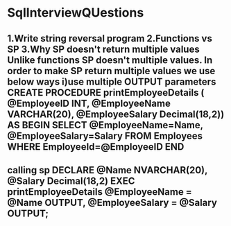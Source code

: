 # SqlInterviewQUestions

1.Write string reversal program
2.Functions vs SP
3.Why SP doesn't return multiple values
Unlike functions SP doesn't multiple values. In order to make SP return multiple values we use below ways
  i)use multiple OUTPUT parameters
  CREATE PROCEDURE printEmployeeDetails
  ( @EmployeeID INT, 
    @EmployeeName VARCHAR(20),
    @EmployeeSalary Decimal(18,2))
  AS BEGIN
  SELECT @EmployeeName=Name, @EmployeeSalary=Salary FROM Employees
  WHERE EmployeeId=@EmployeeID
  END
  ---
  calling sp
  DECLARE @Name NVARCHAR(20), @Salary Decimal(18,2)
  EXEC printEmployeeDetails
  @EmployeeName = @Name OUTPUT, 
  @EmployeeSalary = @Salary OUTPUT;
  ---
  
